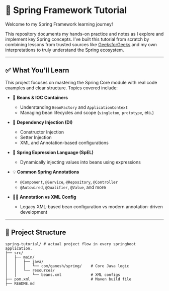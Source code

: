 # 🌱 Spring Framework Tutorial 

Welcome to my Spring Framework learning journey!

This repository documents my hands-on practice and notes as I explore and implement key Spring concepts. I’ve built this tutorial from scratch by combining lessons from trusted sources like [GeeksforGeeks](https://www.geeksforgeeks.org/) and my own interpretations to truly understand the Spring ecosystem.

---

## ✅ What You’ll Learn

This project focuses on mastering the Spring Core module with real code examples and clear structure. Topics covered include:

- 🔧 **Beans & IOC Containers**
  - Understanding `BeanFactory` and `ApplicationContext`
  - Managing bean lifecycles and scope (`singleton`, `prototype`, etc.)

- 🧩 **Dependency Injection (DI)**
  - Constructor Injection
  - Setter Injection
  - XML and Annotation-based configurations

- 🧠 **Spring Expression Language (SpEL)**
  - Dynamically injecting values into beans using expressions

- 💡 **Common Spring Annotations**
  - `@Component`, `@Service`, `@Repository`, `@Controller`
  - `@Autowired`, `@Qualifier`, `@Value`, and more

- 🧙‍♂️ **Annotation vs XML Config**
  - Legacy XML-based bean configuration vs modern annotation-driven development

---

## 📁 Project Structure
```
spring-tutorial/ # actual project flow in every springboot application. 
├── src/
│   ├── main/
│   │   ├── java/
│   │   │   └── com/ganesh/spring/    # Core Java logic
│   │   └── resources/
│   │       └── beans.xml             # XML configs
├── pom.xml                           # Maven build file
├── README.md
```
